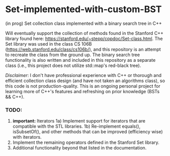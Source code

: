 # Set-implemented-with-custom-BST
(in prog) Set collection class implemented with a binary search tree in C++


Will eventually support the collection of methods found in the Stanford C++ library found here: https://stanford.edu/~stepp/cppdoc/Set-class.html. The Set library was used in the class CS 106B (https://web.stanford.edu/class/cs106b/), and this repository is an attempt to recreate the class from the ground up. The binary search tree functionality is also written and included in this repository as a separate class (i.e., this project does not utilize std::map's red-black tree). 

*Disclaimer*: I don't have professional experience with C++ or thorough and efficient collection class design (and have not taken an algorithms class), so this code is not production-quality. This is an ongoing personal project for learning more of C++'s features and refreshing on prior knowledge (BSTs && C++). 



### TODO: 
1) **important:** Iterators
    1a) Implement support for iterators that are compatible with the STL libraries.
    1b) Re-implement equals(), isSubsetOf(), and other methods that can be improved (efficiency wise) with iterators.
2) Implement the remaining operators defined in the Stanford Set library.
3) Additional functionality beyond that listed in the documentation.
